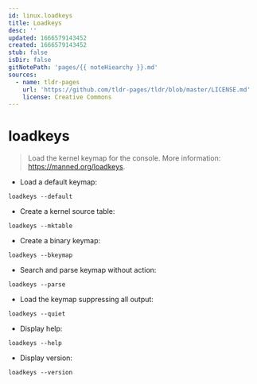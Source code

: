 ```yaml
---
id: linux.loadkeys
title: Loadkeys
desc: ''
updated: 1666579143452
created: 1666579143452
stub: false
isDir: false
gitNotePath: 'pages/{{ noteHiearchy }}.md'
sources:
  - name: tldr-pages
    url: 'https://github.com/tldr-pages/tldr/blob/master/LICENSE.md'
    license: Creative Commons
---
```

# loadkeys

> Load the kernel keymap for the console.
> More information: <https://manned.org/loadkeys>.

- Load a default keymap:

`loadkeys --default`

- Create a kernel source table:

`loadkeys --mktable`

- Create a binary keymap:

`loadkeys --bkeymap`

- Search and parse keymap without action:

`loadkeys --parse`

- Load the keymap suppressing all output:

`loadkeys --quiet`

- Display help:

`loadkeys --help`

- Display version:

`loadkeys --version`

